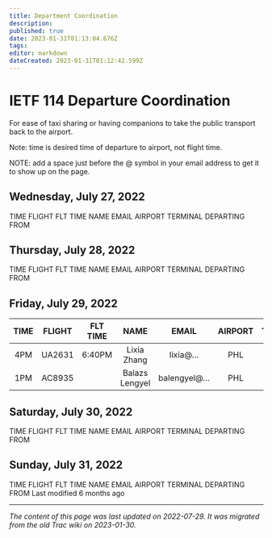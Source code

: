 ```yaml
---
title: Department Coordination
description: 
published: true
date: 2023-01-31T01:13:04.676Z
tags: 
editor: markdown
dateCreated: 2023-01-31T01:12:42.599Z
---
```


# IETF 114 Departure Coordination
For ease of taxi sharing or having companions to take the public transport back to the airport.

Note: time is desired time of departure to airport, not flight time.

NOTE: add a space just before the @ symbol in your email address to get it to show up on the page.

## Wednesday, July 27, 2022

TIME	FLIGHT	FLT TIME	NAME	EMAIL	AIRPORT	TERMINAL	DEPARTING FROM
## Thursday, July 28, 2022

TIME	FLIGHT	FLT TIME	NAME	EMAIL	AIRPORT	TERMINAL	DEPARTING FROM
## Friday, July 29, 2022
| TIME | FLIGHT | FLT TIME |      NAME      |    EMAIL    | AIRPORT | TERMINAL | DEPARTING FROM |
|:----:|:------:|:--------:|:--------------:|:-----------:|:-------:|:--------:|:--------------:|
|  4PM | UA2631 | 6:40PM   | Lixia Zhang    | lixia@…     | PHL     |          | Sheraton       |
|  1PM | AC8935 |          | Balazs Lengyel | balengyel@… | PHL     | D        | Sheraton       |
## Saturday, July 30, 2022

 TIME	FLIGHT	FLT TIME	NAME	EMAIL	AIRPORT	TERMINAL	DEPARTING FROM
## Sunday, July 31, 2022

 TIME	FLIGHT	FLT TIME	NAME	EMAIL	AIRPORT	TERMINAL	DEPARTING FROM
Last modified 6 months ago
&nbsp;
&nbsp;
&nbsp;

---

*The content of this page was last updated on 2022-07-29. It was migrated from the old Trac wiki on 2023-01-30.*
